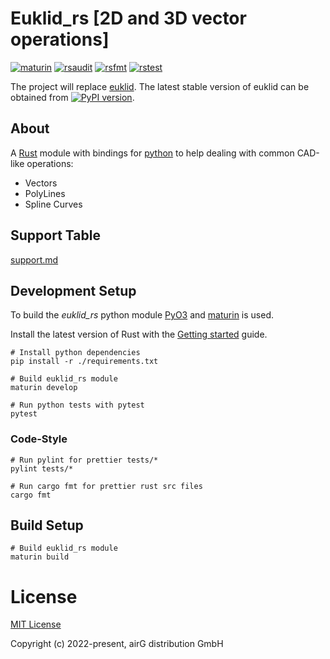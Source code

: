# Euklid_rs [2D and 3D vector operations]

[![maturin](https://github.com/airgproducts/euklid_rs/actions/workflows/maturin.yml/badge.svg?branch=main)](https://github.com/airgproducts/euklid_rs/actions/workflows/maturin.yml)
[![rsaudit](https://github.com/airgproducts/euklid_rs/actions/workflows/rsaudit.yml/badge.svg?branch=main)](https://github.com/airgproducts/euklid_rs/actions/workflows/rsaudit.yml)
[![rsfmt](https://github.com/airgproducts/euklid_rs/actions/workflows/rsformat.yml/badge.svg?branch=main)](https://github.com/airgproducts/euklid_rs/actions/workflows/rsformat.yml)
[![rstest](https://github.com/airgproducts/euklid_rs/actions/workflows/rstest.yml/badge.svg?branch=main)](https://github.com/airgproducts/euklid_rs/actions/workflows/rstest.yml)

The project will replace [euklid](https://github.com/airgproducts/euklid).
The latest stable version of euklid can be obtained from [![PyPI version](https://badge.fury.io/py/euklid.svg)](https://badge.fury.io/py/euklid).

## About

A [Rust](https://www.rust-lang.org/) module with bindings for [python](https://www.python.org/) to help dealing with common CAD-like operations:

* Vectors
* PolyLines
* Spline Curves

## Support Table

[support.md](./support.md)

## Development Setup

To build the *euklid_rs* python module [PyO3](https://github.com/PyO3/pyo3) and [maturin](https://github.com/PyO3/maturin) is used.

Install the latest version of Rust with the [Getting started](https://www.rust-lang.org/learn/get-started) guide.

```
# Install python dependencies
pip install -r ./requirements.txt

# Build euklid_rs module
maturin develop

# Run python tests with pytest
pytest
```

### Code-Style
```
# Run pylint for prettier tests/*
pylint tests/*

# Run cargo fmt for prettier rust src files
cargo fmt 
```

## Build Setup

```
# Build euklid_rs module
maturin build
```

# License

[MIT License](./LICENSE)

Copyright (c) 2022-present, airG distribution GmbH